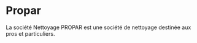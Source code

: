 # Propar
La société Nettoyage PROPAR est une société de nettoyage destinée aux pros et particuliers.
